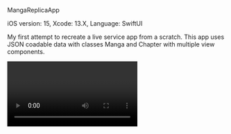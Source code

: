 MangaReplicaApp

iOS version: 15,
Xcode: 13.X,
Language: SwiftUI

My first attempt to recreate a live service app from a scratch. 
This app uses JSON coadable data with classes Manga and Chapter with multiple view components.

<video src="https://github.com/user-attachments/assets/4d8480eb-96e6-41b9-a1f3-2b46636b8afc" width="300" />

<p align="center">
  <img width="250" height="400" src="https://picsum.photos/460/300">
  <img width="250" height="400" src="https://picsum.photos/460/300">
  <img width="250" height="400" src="https://github.com/dragoonreign/MangaAppReplica_iOS15/blob/main/App/Assets.xcassets/US.imageset/US%402x.png?raw=true">
</p>
